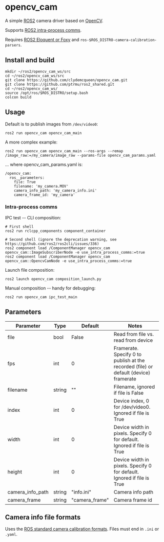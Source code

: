# opencv_cam

A simple [ROS2](https://index.ros.org/doc/ros2/) camera driver based on [OpenCV](https://opencv.org/).

Supports [ROS2 intra-process comms](https://index.ros.org//doc/ros2/Tutorials/Intra-Process-Communication/).

Requires [ROS2 Eloquent or Foxy](https://index.ros.org/doc/ros2/Installation/) and
`ros-$ROS_DISTRO-camera-calibration-parsers`.

## Install and build

~~~
mkdir ~/ros2/opencv_cam_ws/src
cd ~/ros2/opencv_cam_ws/src
git clone https://github.com/clydemcqueen/opencv_cam.git
git clone https://github.com/ptrmu/ros2_shared.git
cd ~/ros2/opencv_cam_ws/
source /opt/ros/$ROS_DISTRO/setup.bash
colcon build
~~~

## Usage

Default is to publish images from `/dev/video0`:
~~~
ros2 run opencv_cam opencv_cam_main
~~~

A more complex example:
~~~
ros2 run opencv_cam opencv_cam_main --ros-args --remap /image_raw:=/my_camera/image_raw --params-file opencv_cam_params.yaml
~~~
... where opencv_cam_params.yaml is:
~~~
/opencv_cam:
  ros__parameters:
    file: True
    filename: 'my_camera.MOV'
    camera_info_path: 'my_camera_info.ini'
    camera_frame_id: 'my_camera'
~~~

### Intra-process comms

IPC test -- CLI composition:
~~~
# First shell
ros2 run rclcpp_components component_container

# Second shell (ignore the deprecation warning, see https://github.com/ros2/ros2cli/issues/336)
ros2 component load /ComponentManager opencv_cam opencv_cam::ImageSubscriberNode -e use_intra_process_comms:=true
ros2 component load /ComponentManager opencv_cam opencv_cam::OpencvCamNode -e use_intra_process_comms:=true
~~~

Launch file composition:
~~~
ros2 launch opencv_cam composition_launch.py
~~~

Manual composition -- handy for debugging:
~~~
ros2 run opencv_cam ipc_test_main
~~~

## Parameters

| Parameter | Type | Default | Notes |
|---|---|---|---|
| file | bool | False | Read from file vs. read from device |
| fps | int | 0 | Framerate. Specify 0 to publish at the recorded (file) or default (device) framerate  |
| filename | string | "" | Filename, ignored if file is False |
| index | int | 0 | Device index, 0 for /dev/video0. Ignored if file is True |
| width | int | 0 | Device width in pixels. Specify 0 for default. Ignored if file is True |
| height | int | 0 | Device width in pixels. Specify 0 for default. Ignored if file is True |
| camera_info_path | string | "info.ini" | Camera info path |
| camera_frame | string | "camera_frame" | Camera frame id |

## Camera info file formats

Uses the [ROS standard camera calibration formats](http://wiki.ros.org/camera_calibration_parsers).
Files must end in `.ini` or `.yaml`.